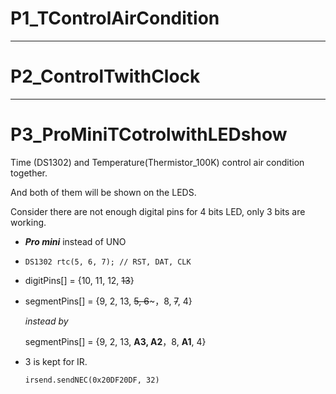 # P1_TControlAirCondition
***
# P2_ControlTwithClock
***
# P3_ProMiniTCotrolwithLEDshow
Time (DS1302) and Temperature(Thermistor_100K) control air condition together. 

And both of them will be shown on the LEDS. 

Consider there are not enough digital pins for 4 bits LED, only 3 bits are working.

* ***Pro mini*** instead of UNO

* `DS1302 rtc(5, 6, 7); // RST, DAT, CLK`

* digitPins[] = {10, 11, 12, ~~13~~}

* segmentPins[] = {9, 2, 13, ~~5, 6~~~，8, ~~7~~, 4}
  

  *instead by*

  segmentPins[] = {9, 2, 13, **A3, A2**，8, **A1**, 4}
  
* 3 is kept for IR.

  `irsend.sendNEC(0x20DF20DF, 32)`
